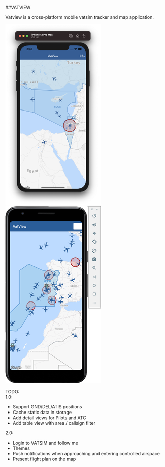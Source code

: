 ##VATVIEW

Vatview is a cross-platform mobile vatsim tracker and map application.

<img src="https://raw.githubusercontent.com/o4oren/VatView/master/assets/screenshots/screenshot2.png" width="300"/>
<img src="https://raw.githubusercontent.com/o4oren/VatView/master/assets/screenshots/screenshot4.png" width="300"/>

TODO: <br>
1.0:
* Support GND/DEL/ATIS positions
* Cache static data in storage
* Add detail views for Pilots and ATC
* Add table view with area / callsign filter

2.0:
* Login to VATSIM and follow me
* Themes
* Push notifications when approaching and entering controlled airspace
* Present flight plan on the map